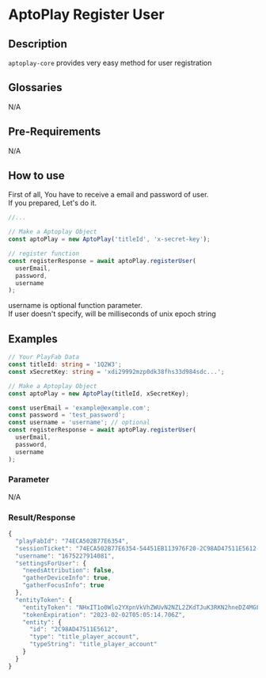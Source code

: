 # AptoPlay Register User

## Description

`aptoplay-core` provides very easy method for user registration

## Glossaries

N/A

## Pre-Requirements

N/A

## How to use

First of all, You have to receive a email and password of user.  
If you prepared, Let's do it.

```typescript
//...

// Make a Aptoplay Object
const aptoPlay = new AptoPlay('titleId', 'x-secret-key');

// register function
const registerResponse = await aptoPlay.registerUser(
  userEmail,
  password,
  username
);
```

username is optional function parameter.  
If user doesn't specify, will be milliseconds of unix epoch string

## Examples

```typescript
// Your PlayFab Data
const titleId: string = '1Q2W3';
const xSecretKey: string = 'xdi29992mzp0dk38fhs33d984sdc...';

// Make a Aptoplay Object
const aptoPlay = new AptoPlay(titleId, xSecretKey);

const userEmail = 'example@example.com';
const password = 'test_password';
const username = 'username'; // optional
const registerResponse = await aptoPlay.registerUser(
  userEmail,
  password,
  username
);
```

### Parameter

N/A

### Result/Response

```js
{
  "playFabId": "74ECA502B77E6354",
  "sessionTicket": "74ECA502B77E6354-54451EB113976F20-2C98AD47511E5612-5059E-8DB0411E772AE91-5kSovCfu/8q5VzG28bX1dq+gx5t1GaIUZx5I2FxXS0E=",
  "username": "1675227914081",
  "settingsForUser": {
    "needsAttribution": false,
    "gatherDeviceInfo": true,
    "gatherFocusInfo": true
  },
  "entityToken": {
    "entityToken": "NHxIT1o0Wlo2YXpnVkVhZWUvN2NZL2ZKdTJuK3RKN2hneDZ4MGFtMXVCaDQ0PXx7ImkiOiIyMDIzLTAyLTAxVDA1OjA1OjE0LjcwNjQ5NzdaIiwiaWRwIjoiUGxheUZhYiIsImUiOiIyMDIzLTAyLTAyVDA1OjA1OjE0LjcwNjQ5NzdaIiwidGlkIjoiMjczMzc0NTg5YTFhNDQ4NDhkYTMzNGJlNDQ2NmMyMzYiLCJpZGkiOiI3NEVDQTUwMkI3N0U2MzU0IiwiaCI6IkM0OERGQTZEQTgwNDlEOEEiLCJlYyI6InRpdGxlX3BsYXllcl9hY2NvdW50ITU0NDUxRUIxMTM5NzZGMjAvNTA1OUUvNzRFQ0E1MDJCNzdFNjM1NC8yQzk4QUQ0NzUxMUU1NjEyLyIsImVpIjoiMkM5OEFENDc1MTFFNTYxMiIsImV0IjoidGl0bGVfcGxheWVyX2FjY291bnQifQ==",
    "tokenExpiration": "2023-02-02T05:05:14.706Z",
    "entity": {
      "id": "2C98AD47511E5612",
      "type": "title_player_account",
      "typeString": "title_player_account"
    }
  }
}
```
